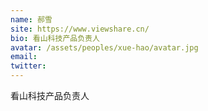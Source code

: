 ```yaml
---
name: 郝雪
site: https://www.viewshare.cn/
bio: 看山科技产品负责人
avatar: /assets/peoples/xue-hao/avatar.jpg
email: 
twitter: 
---
```

看山科技产品负责人
